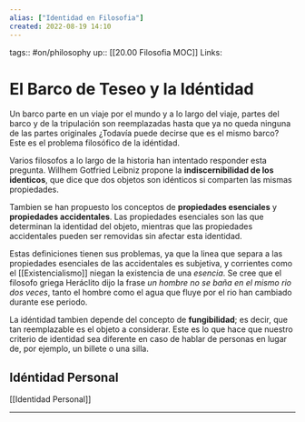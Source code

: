 ```yaml
---
alias: ["Identidad en Filosofia"]
created: 2022-08-19 14:10
---
```

tags:: #on/philosophy 
up:: [[20.00 Filosofia MOC]]
Links: 
# El Barco de Teseo y la Idéntidad
Un barco parte en un viaje por el mundo y a lo largo del viaje, partes del barco y de la tripulación son reemplazadas hasta que ya no queda ninguna de las partes originales ¿Todavía puede decirse que es el mismo barco? Este es el problema filosófico de la idéntidad.

Varios filosofos a lo largo de la historia han intentado responder esta pregunta. Willhem Gotfried Leibniz propone la **indiscernibilidad de los identicos**, que dice que dos objetos son idénticos si comparten las mismas propiedades.

Tambien se han propuesto los conceptos de **propiedades esenciales** y **propiedades accidentales**. Las propiedades esenciales son las que determinan la identidad del objeto, mientras que las propiedades accidentales pueden ser removidas sin afectar esta identidad. 

Estas definiciones tienen sus problemas, ya que la linea que separa a las propiedades esenciales de las accidentales es subjetiva, y corrientes como el [[Existencialismo]] niegan la existencia de una *esencia*. Se cree que el filosofo griega Heráclito dijo la frase *un hombre no se baña en el mismo rio dos veces*, tanto el hombre como el agua que fluye por el rio han cambiado durante ese periodo.

La idéntidad tambien depende del concepto de **fungibilidad**; es decir, que tan reemplazable es el objeto a considerar. Este es lo que hace que nuestro criterio de identidad sea diferente en caso de hablar de personas en lugar de, por ejemplo, un billete o una silla.

## Idéntidad Personal
[[Identidad Personal]]
___
